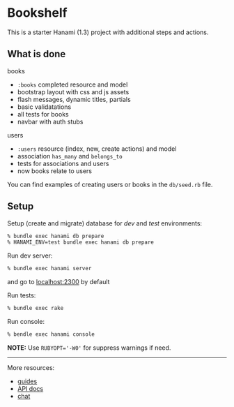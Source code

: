 # Bookshelf

This is a starter Hanami (1.3) project with additional steps and actions.

## What is done

books

- `:books` completed resource and model
- bootstrap layout with css and js assets
- flash messages, dynamic titles, partials
- basic validatations
- all tests for books
- navbar with auth stubs

users

- `:users` resource (index, new, create actions) and model
- association `has_many` and `belongs_to`
- tests for associations and users
- now books relate to users

You can find examples of creating users or books in the `db/seed.rb` file.

## Setup

Setup (create and migrate) database for _dev_ and _test_ environments:

```bash
% bundle exec hanami db prepare
% HANAMI_ENV=test bundle exec hanami db prepare
```

Run dev server:

```bash
% bundle exec hanami server
```

and go to [localhost:2300](http://localhost:2300) by default

Run tests:

```bash
% bundle exec rake
```

Run console:

```bash
% bendle exec hanami console
```

**NOTE:** Use `RUBYOPT='-W0'` for suppress warnings if need.

---

More resources:

- [guides](https://guides.hanamirb.org/)
- [API docs](http://docs.hanamirb.org/1.3.3/)
- [chat](http://chat.hanamirb.org)
